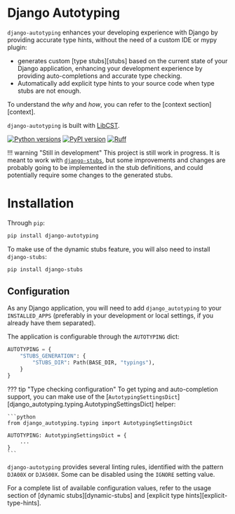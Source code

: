 # Django Autotyping

`django-autotyping` enhances your developing experience with Django by providing accurate type hints, without the need of
a custom IDE or mypy plugin:

- generates custom [type stubs][stubs] based on the current state of your Django application, enhancing your development experience by providing auto-completions and accurate type checking.
- Automatically add explicit type hints to your source code when type stubs are not enough.

To understand the *why* and *how*, you can refer to the [context section][context].

`django-autotyping` is built with [LibCST](https://github.com/Instagram/LibCST/).

[![Python versions](https://img.shields.io/pypi/pyversions/django-autotyping.svg)](https://www.python.org/downloads/)
[![PyPI version](https://img.shields.io/pypi/v/django-autotyping.svg)](https://pypi.org/project/django-autotyping/)
[![Ruff](https://img.shields.io/endpoint?url=https://raw.githubusercontent.com/astral-sh/ruff/main/assets/badge/v2.json)](https://github.com/astral-sh/ruff)


!!! warning "Still in development"
    This project is still work in progress. It is meant to work with [`django-stubs`](https://github.com/typeddjango/django-stubs), but some improvements and changes are probably going to be
    implemented in the stub definitions, and could potentially require some changes to the generated stubs.

# Installation

Through `pip`:

```sh
pip install django-autotyping
```

To make use of the dynamic stubs feature, you will also need to install `django-stubs`:

```sh
pip install django-stubs
```

## Configuration

As any Django application, you will need to add `django_autotyping` to your `INSTALLED_APPS` (preferably in your development or local settings, if you already have them separated).

The application is configurable through the `AUTOTYPING` dict:

```python
AUTOTYPING = {
    "STUBS_GENERATION": {
        "STUBS_DIR": Path(BASE_DIR, "typings"),
    }
}
```

??? tip "Type checking configuration"
    To get typing and auto-completion support, you can make use of the
    [`AutotypingSettingsDict`][django_autotyping.typing.AutotypingSettingsDict] helper:

    ```python
    from django_autotyping.typing import AutotypingSettingsDict

    AUTOTYPING: AutotypingSettingsDict = {
        ...
    }
    ```

`django-autotyping` provides several linting rules, identified with the pattern `DJA00X` or `DJAS00X`. Some can be disabled
using the `IGNORE` setting value.

For a complete list of available configuration values, refer to the usage section of [dynamic stubs][dynamic-stubs] and [explicit type hints][explicit-type-hints].
